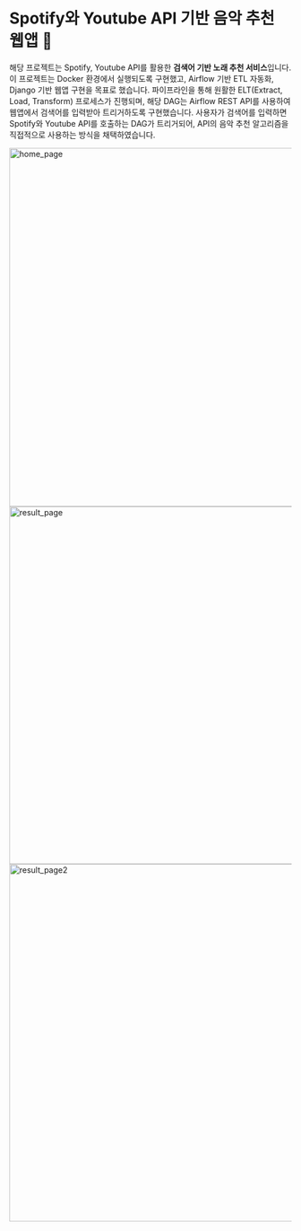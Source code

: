 # Spotify와 Youtube API 기반 음악 추천 웹앱 🎵
해당 프로젝트는 Spotify, Youtube API를 활용한 **검색어 기반 노래 추천 서비스**입니다. 이 프로젝트는 Docker 환경에서 실행되도록 구현했고, Airflow 기반 ETL 자동화, Django 기반 웹앱 구현을 목표로 했습니다. 파이프라인을 통해 원활한 ELT(Extract, Load, Transform) 프로세스가 진행되며, 해당 DAG는 Airflow REST API를 사용하여 웹앱에서 검색어를 입력받아 트리거하도록 구현했습니다. 사용자가 검색어를 입력하면 Spotify와 Youtube API를 호출하는 DAG가 트리거되어, API의 음악 추천 알고리즘을 직접적으로 사용하는 방식을 채택하였습니다. 

<img width="639" alt="home_page" src="https://github.com/user-attachments/assets/61daa05b-5dac-49a4-b4e4-783b875bca2f">
<img width="637" alt="result_page" src="https://github.com/user-attachments/assets/e0a34d03-dd20-4b7d-8296-3a1eed5cd5b1">
<img width="637" alt="result_page2" src="https://github.com/user-attachments/assets/6a6698b5-b59b-4c28-8bdc-428a93da3309">

